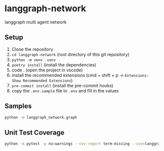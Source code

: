 # langgraph-network
langgraph multi agent network

## Setup

1. Clone the repository
2. `cd langgraph-network` (root directory of this git repository)
3. `python -m venv .venv`
4. `poetry install` (install the dependencies)
5. code . (open the project in vscode)
6. install the recommended extensions (cmd + shift + p -> `Extensions: Show Recommended Extensions`)
7. `pre-commit install` (install the pre-commit hooks)
8. copy the `.env.sample` file to `.env` and fill in the values

## Samples
```sh
python -m langgraph_network.graph
```



## Unit Test Coverage

```sh
python -m pytest -p no:warnings --cov-report term-missing --cov=langgraph_network tests